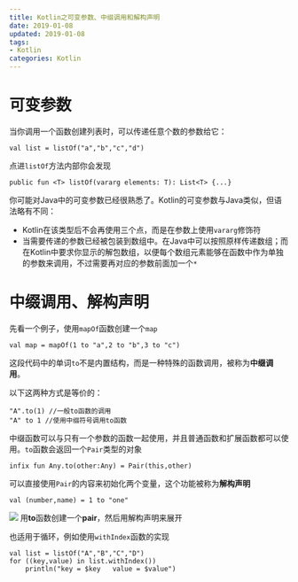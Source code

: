 ```yaml
---
title: Kotlin之可变参数、中缀调用和解构声明
date: 2019-01-08
updated: 2019-01-08
tags:
- Kotlin
categories: Kotlin
---
```


# 可变参数
当你调用一个函数创建列表时，可以传递任意个数的参数给它：
    
    val list = listOf("a","b","c","d")
点进`listOf`方法内部你会发现

    public fun <T> listOf(vararg elements: T): List<T> {...}
你可能对Java中的可变参数已经很熟悉了。Kotlin的可变参数与Java类似，但语法略有不同：
- Kotlin在该类型后不会再使用三个点，而是在参数上使用`vararg`修饰符
- 当需要传递的参数已经被包装到数组中。在Java中可以按照原样传递数组；而在Kotlin中要求你显示的解包数组，以便每个数组元素能够在函数中作为单独的参数来调用，不过需要再对应的参数前面加一个`*`

# 中缀调用、解构声明

先看一个例子，使用`mapOf`函数创建一个`map`

    val map = mapOf(1 to "a",2 to "b",3 to "c")

这段代码中的单词`to`不是内置结构，而是一种特殊的函数调用，被称为**中缀调用**。

以下这两种方式是等价的：

    "A".to(1) //一般to函数的调用
    "A" to 1 //使用中缀符号调用to函数
    
中缀函数可以与只有一个参数的函数一起使用，并且普通函数和扩展函数都可以使用。`to`函数会返回一个`Pair`类型的对象

    infix fun Any.to(other:Any) = Pair(this,other)

可以直接使用`Pair`的内容来初始化两个变量，这个功能被称为**解构声明**

    val (number,name) = 1 to "one"
![](https://upload-images.jianshu.io/upload_images/2349677-c151bc84a169ba7b.png?imageMogr2/auto-orient/strip%7CimageView2/2/w/1240)
用**to**函数创建一个**pair**，然后用解构声明来展开


也适用于循环，例如使用`withIndex`函数的实现

    val list = listOf("A","B","C","D")
    for ((key,value) in list.withIndex())
        println("key = $key   value = $value")
